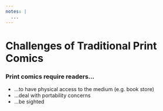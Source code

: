 ```yaml
---
notes: |
  ...
---
```


<div class="clearfix">
  <div class="block block--xtra-long block--full-height fs-small covered">
    <h1 class="fs-x-large" >Challenges of Traditional Print Comics</h1>
    <h3 class="fs-medium topish bubble tall" aria-hidden="false">Print comics require readers...</h3>
    <ul class="list list--right">
      <li class="fragment fade-up" >...to have physical access to the medium (e.g. book store)</li>
      <li class="fragment fade-up" >...deal with portability concerns</li>
      <li class="fragment fade-up" >...be sighted</li>
    </ul>
  </div>
</div>

<!-- .slide: data-transition="fade-in" -->
